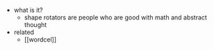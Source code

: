   * what is it?
    * shape rotators are people who are good with math and abstract thought
  * related
    * [[wordcel]]
